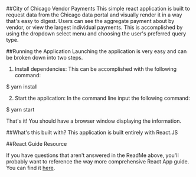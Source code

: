 ##City of Chicago Vendor Payments
This simple react application is built to request data from the Chicago data portal and visually render it in a way that's easy to digest. Users can see the aggregate payment about by vendor, or view the largest individual payments. This is accomplished by using the dropdown select menu and choosing the user's preferred query type.

##Running the Application
Launching the application is very easy and can be broken down into two steps.

1) Install dependencies: This can be accomplished with the following command:

$ yarn install

2) Start the application: In the command line input the following command:

$ yarn start

That's it! You should have a browser window displaying the information.

##What's this built with?
This application is built entirely with React.JS

##React Guide Resource

If you have questions that aren't answered in the ReadMe above, you'll probably want to reference the way more comprehensive React App guide. You can find it [here](https://github.com/facebookincubator/create-react-app/blob/master/packages/react-scripts/template/README.md).

